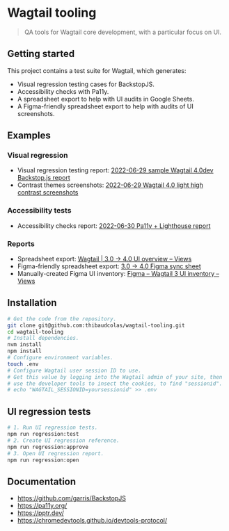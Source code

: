 # Wagtail tooling

> QA tools for Wagtail core development, with a particular focus on UI.

## Getting started

This project contains a test suite for Wagtail, which generates:

- Visual regression testing cases for BackstopJS.
- Accessibility checks with Pa11y.
- A spreadsheet export to help with UI audits in Google Sheets.
- A Figma-friendly spreadsheet export to help with audits of UI screenshots.

## Examples

### Visual regression

- Visual regression testing report: [2022-06-29 sample Wagtail 4.0dev Backstop.js report](https://wagtail-tooling-sample-reports.netlify.app/20220629-backstop_sample_report/html_report/index.html)
- Contrast themes screenshots: [2022-06-29 Wagtail 4.0 light high contrast screenshots](https://wagtail-tooling-sample-reports.netlify.app/20220629-contrast-sample/html_report/index.html)

### Accessibility tests

- Accessibility checks report: [2022-06-30 Pa11y + Lighthouse report](https://wagtail-tooling-sample-reports.netlify.app/20220630-pa11y/index.html)

### Reports

- Spreadsheet export: [Wagtail | 3.0 → 4.0 UI overview – Views](https://docs.google.com/spreadsheets/d/1WaqARpHf99U0O94hypwHNjHA9yNpn4AnXnIT5AdJsm8/edit#gid=1962441802)
- Figma-friendly spreadsheet export: [3.0 → 4.0 Figma sync sheet](https://docs.google.com/spreadsheets/d/1WaqARpHf99U0O94hypwHNjHA9yNpn4AnXnIT5AdJsm8/edit#gid=414045255)
- Manually-created Figma UI inventory: [Figma – Wagtail 3 UI inventory – Views](https://www.figma.com/file/3SZAkXYKTo52047weXDvb9/Wagtail-3-UI-Inventory?node-id=6609%3A37945)

## Installation

```sh
# Get the code from the repository.
git clone git@github.com:thibaudcolas/wagtail-tooling.git
cd wagtail-tooling
# Install dependencies.
nvm install
npm install
# Configure environment variables.
touch .env
# Configure Wagtail user session ID to use.
# Get this value by logging into the Wagtail admin of your site, then
# use the developer tools to insect the cookies, to find "sessionid".
# echo "WAGTAIL_SESSIONID=yoursessionid" >> .env
```

## UI regression tests

```sh
# 1. Run UI regression tests.
npm run regression:test
# 2. Create UI regression reference.
npm run regression:approve
# 3. Open UI regression report.
npm run regression:open
```

## Documentation

- <https://github.com/garris/BackstopJS>
- <https://pa11y.org/>
- <https://pptr.dev/>
- <https://chromedevtools.github.io/devtools-protocol/>
